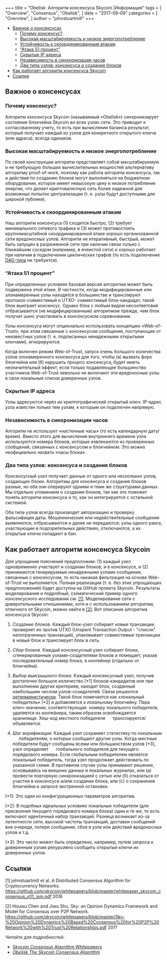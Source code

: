 +++
title = "Obelisk: Алгоритм консенсуса Skycoin |Информация"
tags = [
    "Overview",
    "Consensus",
    "Obelisk",
]
date = "2017-09-09"
categories = [
    "Overview",
]
author = "johnstuartmill"
+++

- [Важное о консенсусах](#[Важное-о-консенсусах)
    - [Почему консенсус?](#Почему-консенсус)
    - [Высокая масштабируемость и низкое энергопотребление](#Высокая-масштабируемость-и-низкое-энергопотребление)
    - [Устойчивость к скоординированным атакам](#Устойчивость-к-скоординированным-атакам)
    - [“Атака 51 процент”](#%E2%80%9CАтака-51-процент%E2%80%9D)
    - [Скрытые IP адреса](#Скрытые-IP-адреса)
    - [Независимость в синхронизации часов](#Независимость-в-синхронизации-часов)
    - [Два типа узлов: консенсуса и создания блоков](#Два-типа-узлов-консенсуса-и-создания-блоков)
- [Как работает алгоритм консенсуса Skycoin](#Как-работает-алгоритм-консенсуса-Skycoin)
- [Ссылки](#Ссылки)

## Важное о консенсусах

### Почему консенсус?

Алгоритм консенсуса Skycoin (называемый «Obelisk») синхронизирует состояние
блокчейна Skycoin во всех узлах сети. Это приводит к согласованному учету,
то есть при вычислении баланса результат, который получает каждый из узлов
для конкретного открытого ключа (или адреса), всегда одинаков.

### Высокая масштабируемость и низкое энергопотребление

По своей конструкции алгоритм представляет собой масштабируемую и
не требующую больших вычислительных мощностей альтернативу алгоритму
proof-of-work, поэтому как работа алгоритм консенсуса, так и действия
по созданию блоков могут выполняться на бюджетном оборудовании, которое
имеет невысокую цену и низкое потребление энергии, что делает криптовалютную
сеть более надежной для возможных попыток централизации (т. е. узлы будут
доступными для широкой публики).

### Устойчивость к скоординированным атакам

Наш алгоритм консенсуса (1) сходится быстро, (2) требует минимального
сетевого трафика и (3) может противостоять крупномасштабной
скоординированной атаке хорошо организованной сети вредоносных узлов.
Алгоритм не итеративный, быстрый, может быть запущен в разреженной сети
при наличии связи только с ближайшим соседом (например, в ячеистой сети)
и хорошо работает при наличии в подключении циклических графов (то есть
подключение
[DAG-типа](https://ru.wikipedia.org/wiki/Направленный_ациклический_граф)
не требуется).

### “Атака 51 процент”

При определенных условиях базовая версия алгоритма может быть подвержена
этой атаке. В частности, когда модифицированные или злонамеренные узлы
находятся в большинстве и транслируют протокол-совместимый и UTXO-
совместимый блок-кандидат, такой блок выиграет консенсус.
Однако блок с любым видом несоответсвия отбрасывается
(не модифицированным) алгоритмом прежде, чем блок получит шанс
участвовать в консенсусном соревновании.

Узлы консенсуса могут опционально использовать концепцию «Web-of-Trust»,
при этом связанные с консенсусом сообщения, поступающие от неизвестных
узлов (т. е. подписанных ненадежными открытыми ключами), игнорируются.

Когда включен режим Web-of-Trust, запуск очень большого количества узлов
злонамеренного консенсуса для того, чтобы (a) вызвать форк блокчейна или
(б) нарушить процесс консенсуса, будет иметь незначительный эффект, если
только подавляющее большинство участников Web-of-Trust невольно
не включают эти вредоносные узлы в свои локальные списки доверенных узлов.

### Скрытые IP адреса

Узлы адресуются через их криптографический открытый ключ.
IP-адрес узла известен только тем узлам, к которым он подключен напрямую.


### Независимость в синхронизации часов

Алгоритм не использует «настенные часы» (то есть календарную дату/время).
Вместо этого для вычисления внутреннего времени узла используются номера
блоков, которые извлекаются из проверенных сообщений, связанных с
консенсусом и блокчейном.
Это можно неофициально назвать «часы блока».

### Два типа узлов: консенсуса и создания блоков

Консенсусный узел получает данные  от одного или нескольких узлов,
создающих блоки. Алгоритмы для консенсуса и создания блоков разные,
но оба они оперируют одними и теми же структурами данных.
Мы отдельно упоминаем о создании блоков, так как это поможет понять
алгоритм консенсуса и то, как он интегрируется с остальной системой.

Оба типа узлов всегда производят авторизацию и проверку фальсифиции даты.
Мошеннические или недействительные сообщения выявляются, отбрасываются и
далее не передаются; узлы одного ранга, участвующие в подозрительных
действиях, отключаются, а их открытые ключи попадают в бан.

## Как работает алгоритм консенсуса Skycoin

Для упрощения пояснений предположим:  (1) каждый узел одновременно
участвует и создании блоков, и в консенсусе,
и (2) принимаются генерируемые ненадежными узлами сообщения,
связанные с консенсусом, то есть никакая фильтрация на основе Web-of-Trust
не выполняется. Полная реализация (т. е. без этих упрощающих предположений)
будет доступна на GitHub проекта Skycoin.
Результаты моделирования и подробный, схематический пример одного
консенсусного исследования см. [\[1\]](#ссылки).
Моделирование сети с доверительными отношениями, хотя и с использованием
алгоритма, отличного от Skycoin, можно найти в [\[2\]](#ссылки).
Вот описание алгоритма консенсуса Skycoin:

1.  *Создание блоков*. Каждый блок-узел собирает новые транзакции,
    проверяет их против UTXO (Unspent Transaction Output - "список"
    непотраченных транзакций), упаковывает совместимые транзакции
    в новый блок и транслирует блок в сеть.

2.  *Сбор блоков*.  Каждый консенсусный узел собирает блоки,
    сгенерированные узлами-создателями блоков и помещает, указав
    последовательный номер блока, в контейнер (отдельно от блокчейна).

3.  *Выбор выигрышного блока*. Каждый консенсусный узел, получив
     достаточно большое количество [*1] блоков-кандидатов или при
     выполнении других критериев, находит блок, созданный наибольшим
     числом узлов-созидателей.
     Связи решаются [детерминистически](https://ru.wikipedia.org/wiki/Детерминированность).
Такой блок помечается как «локальный победитель» [*2] и добавляется
к локальному блокчейну. Пара ключ-значение, соответствующая
 номеру локального победителя, удаляется из контейнера, таким
     образом освобождается хранилище. Хеш-код местного победителя
     транслируется/объявляется.

4.  *Шаг верификации*. Каждый узел сохраняет статистику по локальным
     победителям, о которых сообщают другие узлы. Когда местные победители
     будут сообщены всеми или большинством узлов [*3], узел определяет
     глобального победителя для текущего порядкового номера. Если глобальным
победителем является локальный победитель, тогда узел продолжает
     действовать по указанной схеме. В противном случае узлы принимают решение,
     основываясь на внешних данных и локальных журналах, или
     (а) провести повторную синхронизацией с сетью
или (б) отказаться от участия в консенсусе и/или создании блока,
или (c) о сохранения блокчейна и запросе экстренной остановки.

[*1]: Это один из конфигурационных параметров алгоритма.

[*2]: В подобных идеальных условиях локальные победители (для присвоения
     текущего порядкового номера блока) одни и те же, то есть включают
     идентичный набор транзакций. Разница возникает из-за латентности сети,
     высокой частоты транзакций, доставки сообщений вне очереди, потери
     сообщения, сбоя в узле или действий вредоносных узлов и т.д.

[*3]: Это число может быть определено, например, путем запроса к доверенным
узлам рекурсивно сообщить открытые ключи их доверенных узлов.


## Ссылки

\[1\] johnstuartmill et al. A Distributed Consensus Algorithm for
Cryptocurrency Networks.
<https://github.com/skycoin/whitepapers/blob/master/whitepaper_skycoin_consensus_v01_jsm.pdf>
2016

\[2\] Houwu Chen and Jiwu Shu. Sky: an Opinion Dynamics Framework and Model
for Consensus over P2P Network.
<https://github.com/skycoin/whitepapers/blob/master/Sky-%20Opinion%20Dynamics%20Based%20Consensus%20for%20P2P%20Network%20with%20Trust%20Relationships.pdf>
201?

*Читайте для подробностей:*

* *[Skycoin Consensus Algorithm Whitepapers](https://www.skycoin.net/whitepapers)*
* *[Obelisk The Skycoin Consensus Algorithm](/statement/obelisk-the-skycoin-consensus-algorithm/)*
